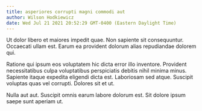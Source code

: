 ```yaml
---
title: asperiores corrupti magni commodi aut
author: Wilson Hodkiewicz
date: Wed Jul 21 2021 20:52:29 GMT-0400 (Eastern Daylight Time)
---
```

Ut dolor libero et maiores impedit quae. Non sapiente sit consequuntur. Occaecati ullam est. Earum ea provident dolorum alias repudiandae dolorem qui.

 Ratione qui ipsum eos voluptatem hic dicta error illo inventore. Provident necessitatibus culpa voluptatibus perspiciatis debitis nihil minima minus. Sapiente itaque expedita eligendi dicta est. Laboriosam sed atque. Suscipit voluptas quas vel corrupti. Dolores sit et ut.

 Nulla aut aut. Suscipit omnis earum labore dolorum est. Sit dolore ipsum saepe sunt aperiam ut.